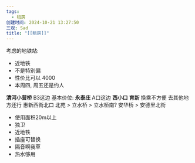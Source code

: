 ```yaml
---
tags:
  - 租房
创建时间: 2024-10-21 13:27:50
三观: Sad
title: "[[租房]]"
---
```


考虑的地铁站: 
* 近地铁
* 不是特别偏
* 性价比可以  4000
* 本周四, 周五还是约人


**清河小营桥**   B3这边
基本价位: 
**永泰庄** A口这边
**西小口**
**育新** 换乘不方便 去其他地方还行
惠新西街北口
北苑 > 立水桥 > 立水桥南?
安华桥 > 安德里北街



* 使用面积20m以上
* 独卫
* 近地铁
* 插座可替换
* 隔音啊我草
* 热水够用
